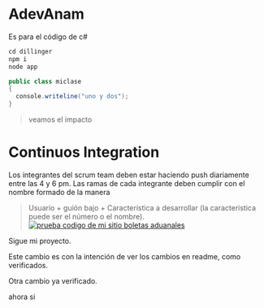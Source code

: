# AdevAnam
Es para el código de c#


```c#
cd dillinger
npm i
node app
```


```c#
public class miclase
{
  console.writeline("uno y dos");
}
```

> veamos el impacto


# Continuos Integration

Los integrantes del scrum team deben estar haciendo push diariamente entre las 4 y 6 pm. 
Las ramas de cada integrante deben cumplir con el nombre formado de la manera 

> Usuario + guión bajo + Característica a desarrollar     (la caracteristica puede ser el número o el nombre).
[![prueba codigo de mi sitio boletas aduanales](https://github.com/thorsolutionsmx/AdevAnam/actions/workflows/probarcodigo.yml/badge.svg)](https://github.com/thorsolutionsmx/AdevAnam/actions/workflows/probarcodigo.yml)


Sigue mi proyecto.

Este cambio es con la intención de ver los cambios en readme, como verificados.

Otra cambio ya verificado.

ahora si
